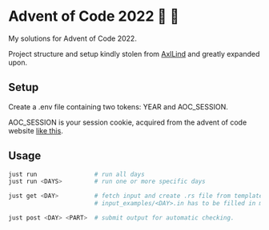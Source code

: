 # Advent of Code 2022 :christmas_tree: :crab:

My solutions for Advent of Code 2022.

Project structure and setup kindly stolen from [AxlLind](https://github.com/AxlLind) and greatly expanded upon.

## Setup

Create a .env file containing two tokens: YEAR and AOC_SESSION.

AOC_SESSION is your session cookie, acquired from the advent of code website [like this](https://github.com/wimglenn/advent-of-code-wim/issues/1).

## Usage

```sh
just run                # run all days
just run <DAYS>         # run one or more specific days

just get <DAY>          # fetch input and create .rs file from template
                        # input_examples/<DAY>.in has to be filled in manually

just post <DAY> <PART>  # submit output for automatic checking.
```
